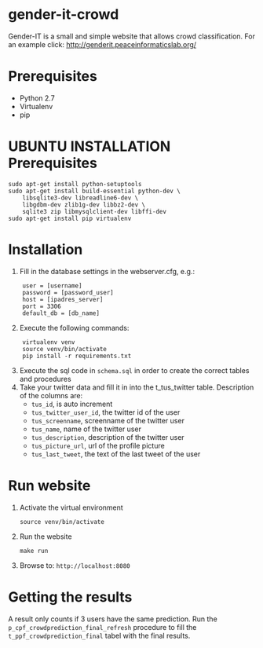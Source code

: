 # gender-it-crowd
Gender-IT is a small and simple website that allows crowd classification. 
For an example click: http://genderit.peaceinformaticslab.org/
  
# Prerequisites

* Python 2.7
* Virtualenv
* pip
	
# UBUNTU INSTALLATION Prerequisites 

	sudo apt-get install python-setuptools
	sudo apt-get install build-essential python-dev \
	    libsqlite3-dev libreadline6-dev \
	    libgdbm-dev zlib1g-dev libbz2-dev \
	    sqlite3 zip libmysqlclient-dev libffi-dev 
	sudo apt-get install pip virtualenv
	
# Installation
	
1. Fill in the database settings in the webserver.cfg, e.g.:
```
    user = [username]
    password = [password_user]
    host = [ipadres_server]
    port = 3306
    default_db = [db_name]
```
2. Execute the following commands:
```
    virtualenv venv
    source venv/bin/activate		
    pip install -r requirements.txt
```
3. Execute the sql code in `schema.sql` in order to create the correct tables and procedures
4. Take your twitter data and fill it in into the t_tus_twitter table. Description of the columns are:
    * `tus_id`, is auto increment
    * `tus_twitter_user_id`, the twitter id of the user
    * `tus_screenname`, screenname of the twitter user
    * `tus_name`, name of the twitter user
    * `tus_description`, description of the twitter user
    * `tus_picture_url`, url of the profile picture
    * `tus_last_tweet`, the text of the last tweet of the user		
		
# Run website

1. Activate the virtual environment

    `source venv/bin/activate	`	
    
2. Run the website

    `make run`
    
3. Browse to: `http://localhost:8080`

# Getting the results

A result only counts if 3 users have the same prediction. 
Run the `p_cpf_crowdprediction_final_refresh` procedure to fill the `t_ppf_crowdprediction_final` tabel with the
final results.
